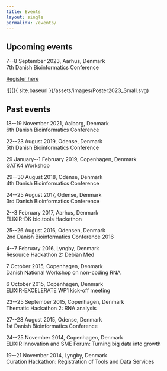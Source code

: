 ```yaml
---
title: Events
layout: single
permalink: /events/
---
```

## Upcoming events

7--8 September 2023, Aarhus, Denmark  
7th Danish Bioinformatics Conference

[Register here](https://eventsignup.ku.dk/elixirdenmark-danishbioinformaticsconference/conference)

![]({{ site.baseurl }}/assets/images/Poster2023_Small.svg)

## Past events

18--19 November 2021, Aalborg, Denmark  
6th Danish Bioinformatics Conference

22--23 August 2019, Odense, Denmark  
5th Danish Bioinformatics Conference

29 January--1 February 2019, Copenhagen, Denmark  
GATK4 Workshop

29--30 August 2018, Odense, Denmark  
4th Danish Bioinformatics Conference

24--25 August 2017, Odense, Denmark  
3rd Danish Bioinformatics Conference

2--3 February 2017, Aarhus, Denmark  
ELIXIR-DK bio.tools Hackathon

25--26 August 2016, Odensen, Denmark  
2nd Danish Bioinformatics Conference 2016

4--7 February 2016, Lyngby, Denmark  
Resource Hackathon 2: Debian Med

7 October 2015, Copenhagen, Denmark  
Danish National Workshop on non-coding RNA

6 October 2015, Copenhagen, Denmark  
ELIXIR-EXCELERATE WP1 kick-off meeting

23--25 September 2015, Copenhagen, Denmark  
Thematic Hackathon 2: RNA analysis

27--28 August 2015, Odense, Denmark  
1st Danish Bioinformatics Conference

24--25 November 2014, Copenhagen, Denmark  
ELIXIR Innovation and SME Forum: Turning big data into growth

19--21 November 2014, Lyngby, Denmark  
Curation Hackathon: Registration of Tools and Data Services

